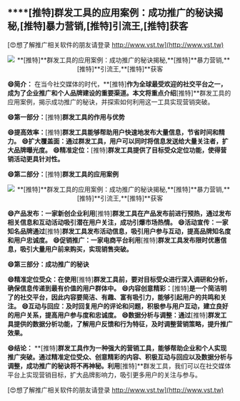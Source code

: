 ## ****[推特]**群发工具的应用案例：成功推广的秘诀揭秘,**[推特]**暴力营销,**[推特]**引流王,**[推特]**获客**

[😍想了解推广相关软件的朋友请登录 http://www.vst.tw](http://www.vst.tw)

 <center><img src="https://vst.tw/MP4/tuiguang/png/1.png" alt="**[推特]**群发工具的应用案例：成功推广的秘诀揭秘,**[推特]**暴力营销,**[推特]**引流王,**[推特]**获客"></center>

**😄简介：**
在当今社交媒体的时代，**[推特]**作为全球最受欢迎的社交平台之一，成为了企业推广和个人品牌建设的重要渠道。本文将重点介绍**[推特]**群发工具的应用案例，揭示成功推广的秘诀，并探索如何利用这一工具实现营销突破。

**😄第一部分：**[推特]**群发工具的作用与优势**

**😄提高效率：**[推特]**群发工具能够帮助用户快速地发布大量信息，节省时间和精力。**
**😄扩大覆盖面：通过群发工具，用户可以同时将信息发送给大量关注者，扩大品牌曝光度。**
**😄精准定位：**[推特]**群发工具提供了目标受众定位功能，使得营销活动更具针对性。**

**😄第二部分：**[推特]**群发工具的应用案例**

 <center><img src="https://vst.tw/MP4/tuiguang/png/1.png" alt="**[推特]**群发工具的应用案例：成功推广的秘诀揭秘,**[推特]**暴力营销,**[推特]**引流王,**[推特]**获客"></center>

**😄产品发布：一家新创企业利用**[推特]**群发工具在产品发布前进行预热，通过发布相关信息和互动活动吸引潜在用户关注，成功引爆市场热情。**
**😄活动宣传：一家知名品牌通过**[推特]**群发工具发布活动信息，吸引用户参与互动，提高品牌知名度和用户忠诚度。**
**😄促销推广：一家电商平台利用**[推特]**群发工具发布限时优惠信息，吸引大量用户前来购买，实现销售突破。**

**😄第三部分：成功推广的秘诀**

**😄精准定位受众：在使用**[推特]**群发工具前，要对目标受众进行深入调研和分析，确保信息传递到最有价值的用户群体中。**
**😄内容创意精彩：**[推特]**是一个简洁明了的社交平台，因此内容要简洁、有趣、富有吸引力，能够引起用户的共鸣和关注。**
**😄互动与回应：及时回复用户的评论和问题，积极参与用户互动，建立良好的用户关系，提高用户参与度和忠诚度。**
**😄数据分析与调整：通过**[推特]**群发工具提供的数据分析功能，了解用户反馈和行为特征，及时调整营销策略，提升推广效果。**

**😄结论：**
**[推特]**群发工具作为一种强大的营销工具，能够帮助企业和个人实现推广突破。通过精准定位受众、创意精彩的内容、积极互动与回应以及数据分析与调整，成功推广的秘诀将不再神秘。利用**[推特]**群发工具，我们可以在社交媒体平台上实现营销目标，扩大品牌影响力，吸引更多用户的关注与参与。

[😍想了解推广相关软件的朋友请登录 http://www.vst.tw](http://www.vst.tw)



